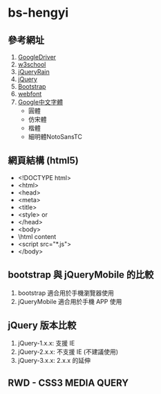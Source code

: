 # bs-hengyi

## 參考網址
1. [GoogleDriver](https://goo,gl/eofALr)
2. [w3school](https://www.w3schools.com)
3. [jQueryRain](http://www.bestjquery.com)
4. [jQuery](http://jquery.com/)
5. [Bootstrap](http://getbootstrap.com/)
6. [webfont](https://www.web-font-generator.com)
7. [Google中文字體](https://fonts.google.con/earlyaccess/)
    + 圓體
    + 仿宋體
    + 楷體
    + 細明體NotoSansTC

## 網頁結構 (html5)
+ \<!DOCTYPE html>
+ \<html>
+ \<head>
+ \<meta> 
+ \<title> 
+ \<style> or <link href="*.css" rel="stylesheet"> 
+ \</head> 
+ \<body> 
+ \html content 
+ \<script src="*.js"></script> 
+ \</body>

## bootstrap 與 jQueryMobile 的比較
1. bootstrap 適合用於手機瀏覽器使用
2. jQueryMobile 適合用於手機 APP 使用

## jQuery 版本比較
1. jQuery-1.x.x: 支援 IE
2. jQuery-2.x.x: 不支援 IE (不建議使用)
3. jQuery-3.x.x: 2.x.x 的延伸

## RWD - CSS3 MEDIA QUERY


